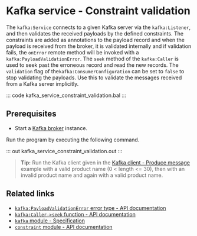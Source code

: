 # Kafka service - Constraint validation

The `kafka:Service` connects to a given Kafka server via the `kafka:Listener`, and then validates the received payloads by the defined constraints. The constraints are added as annotations to the payload record and when the payload is received from the broker, it is validated internally and if validation fails, the `onError` remote method will be invoked with a `kafka:PayloadValidationError`. The `seek` method of the `kafka:Caller` is used to seek past the erroneous record and read the new records. The `validation` flag of the`kafka:ConsumerConfiguration` can be set to `false` to stop validating the payloads. Use this to validate the messages received from a Kafka server implicitly.

::: code kafka_service_constraint_validation.bal :::

## Prerequisites
- Start a [Kafka broker](https://kafka.apache.org/quickstart) instance.

Run the program by executing the following command.

::: out kafka_service_constraint_validation.out :::

>**Tip:** Run the Kafka client given in the [Kafka client - Produce message](/learn/by-example/kafka-client-produce-message) example with a valid product name (0 < length <= 30), then with an invalid product name and again with a valid product name.

## Related links
- [`kafka:PayloadValidationError` error type - API documentation](https://lib.ballerina.io/ballerinax/kafka/latest/errors#PayloadValidationError)
- [`kafka:Caller->seek` function - API documentation](https://lib.ballerina.io/ballerinax/kafka/latest/clients/Caller#seek)
- [`kafka` module - Specification](https://github.com/ballerina-platform/module-ballerinax-kafka/blob/master/docs/spec/spec.md)
- [`constraint` module - API documentation](https://lib.ballerina.io/ballerina/constraint/latest)
